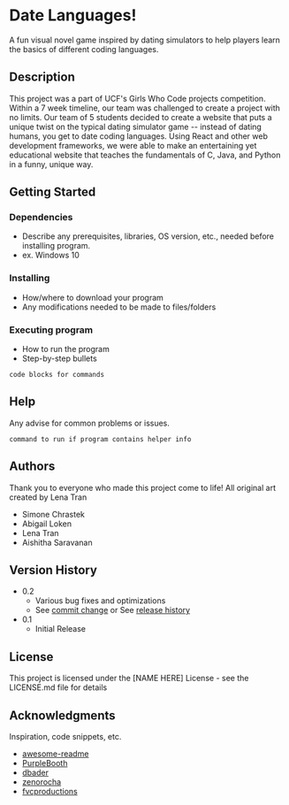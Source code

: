 # Date Languages!

A fun visual novel game inspired by dating simulators to help players learn the basics of different coding languages.

## Description

This project was a part of UCF's Girls Who Code projects competition. Within a 7 week timeline, our team was challenged to create a project with no limits. Our team of 5 students decided to create a website that puts a unique twist on the typical dating simulator game -- instead of dating humans, you get to date coding languages. Using React and other web development frameworks, we were able to make an entertaining yet educational website that teaches the fundamentals of C, Java, and Python in a funny, unique way. 

## Getting Started

### Dependencies

* Describe any prerequisites, libraries, OS version, etc., needed before installing program.
* ex. Windows 10

### Installing

* How/where to download your program
* Any modifications needed to be made to files/folders

### Executing program

* How to run the program
* Step-by-step bullets
```
code blocks for commands
```

## Help

Any advise for common problems or issues.
```
command to run if program contains helper info
```

## Authors

Thank you to everyone who made this project come to life! 
All original art created by Lena Tran

* Simone Chrastek
* Abigail Loken
* Lena Tran
* Aishitha Saravanan 

## Version History

* 0.2
    * Various bug fixes and optimizations
    * See [commit change]() or See [release history]()
* 0.1
    * Initial Release

## License

This project is licensed under the [NAME HERE] License - see the LICENSE.md file for details

## Acknowledgments

Inspiration, code snippets, etc.
* [awesome-readme](https://github.com/matiassingers/awesome-readme)
* [PurpleBooth](https://gist.github.com/PurpleBooth/109311bb0361f32d87a2)
* [dbader](https://github.com/dbader/readme-template)
* [zenorocha](https://gist.github.com/zenorocha/4526327)
* [fvcproductions](https://gist.github.com/fvcproductions/1bfc2d4aecb01a834b46)
